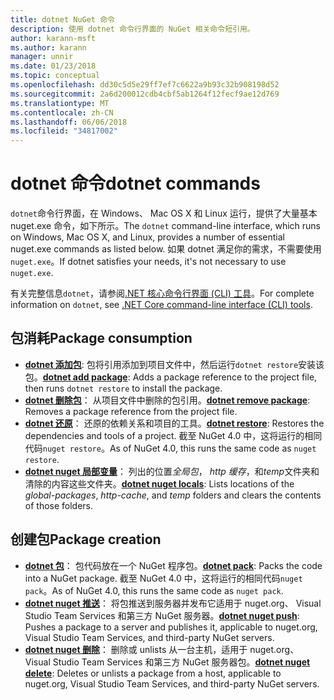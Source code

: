 ```yaml
---
title: dotnet NuGet 命令
description: 使用 dotnet 命令行界面的 NuGet 相关命令短引用。
author: karann-msft
ms.author: karann
manager: unnir
ms.date: 01/23/2018
ms.topic: conceptual
ms.openlocfilehash: dd30c5d5e29ff7ef7c6622a9b93c32b908198d52
ms.sourcegitcommit: 2a6d200012cdb4cbf5ab1264f12fecf9ae12d769
ms.translationtype: MT
ms.contentlocale: zh-CN
ms.lasthandoff: 06/06/2018
ms.locfileid: "34817002"
---
```

# <a name="dotnet-commands"></a><span data-ttu-id="d776d-103">dotnet 命令</span><span class="sxs-lookup"><span data-stu-id="d776d-103">dotnet commands</span></span>

<span data-ttu-id="d776d-104">`dotnet`命令行界面，在 Windows、 Mac OS X 和 Linux 运行，提供了大量基本 nuget.exe 命令，如下所示。</span><span class="sxs-lookup"><span data-stu-id="d776d-104">The `dotnet` command-line interface, which runs on Windows, Mac OS X, and Linux, provides a number of essential nuget.exe commands as listed below.</span></span> <span data-ttu-id="d776d-105">如果 dotnet 满足你的需求，不需要使用`nuget.exe`。</span><span class="sxs-lookup"><span data-stu-id="d776d-105">If dotnet satisfies your needs, it's not necessary to use `nuget.exe`.</span></span>

<span data-ttu-id="d776d-106">有关完整信息`dotnet`，请参阅[.NET 核心命令行界面 (CLI) 工具](/dotnet/core/tools/?tabs=netcore2x)。</span><span class="sxs-lookup"><span data-stu-id="d776d-106">For complete information on `dotnet`, see [.NET Core command-line interface (CLI) tools](/dotnet/core/tools/?tabs=netcore2x).</span></span>

## <a name="package-consumption"></a><span data-ttu-id="d776d-107">包消耗</span><span class="sxs-lookup"><span data-stu-id="d776d-107">Package consumption</span></span>

- <span data-ttu-id="d776d-108">[**dotnet 添加包**](/dotnet/core/tools/dotnet-add-package): 包将引用添加到项目文件中，然后运行`dotnet restore`安装该包。</span><span class="sxs-lookup"><span data-stu-id="d776d-108">[**dotnet add package**](/dotnet/core/tools/dotnet-add-package): Adds a package reference to the project file, then runs `dotnet restore` to install the package.</span></span>
- <span data-ttu-id="d776d-109">[**dotnet 删除包**](/dotnet/core/tools/dotnet-remove-package)： 从项目文件中删除的包引用。</span><span class="sxs-lookup"><span data-stu-id="d776d-109">[**dotnet remove package**](/dotnet/core/tools/dotnet-remove-package): Removes a package reference from the project file.</span></span>
- <span data-ttu-id="d776d-110">[**dotnet 还原**](/dotnet/core/tools/dotnet-restore?tabs=netcore2x)： 还原的依赖关系和项目的工具。</span><span class="sxs-lookup"><span data-stu-id="d776d-110">[**dotnet restore**](/dotnet/core/tools/dotnet-restore?tabs=netcore2x): Restores the dependencies and tools of a project.</span></span> <span data-ttu-id="d776d-111">截至 NuGet 4.0 中，这将运行的相同代码`nuget restore`。</span><span class="sxs-lookup"><span data-stu-id="d776d-111">As of NuGet 4.0, this runs the same code as `nuget restore`.</span></span>
- <span data-ttu-id="d776d-112">[**dotnet nuget 局部变量**](/dotnet/core/tools/dotnet-nuget-locals)： 列出的位置*全局包*， *http 缓存*，和*temp*文件夹和清除的内容这些文件夹。</span><span class="sxs-lookup"><span data-stu-id="d776d-112">[**dotnet nuget locals**](/dotnet/core/tools/dotnet-nuget-locals): Lists locations of the *global-packages*, *http-cache*, and *temp* folders and clears the contents of those folders.</span></span>

## <a name="package-creation"></a><span data-ttu-id="d776d-113">创建包</span><span class="sxs-lookup"><span data-stu-id="d776d-113">Package creation</span></span>

- <span data-ttu-id="d776d-114">[**dotnet 包**](/dotnet/core/tools/dotnet-pack?tabs=netcore2x)： 包代码放在一个 NuGet 程序包。</span><span class="sxs-lookup"><span data-stu-id="d776d-114">[**dotnet pack**](/dotnet/core/tools/dotnet-pack?tabs=netcore2x): Packs the code into a NuGet package.</span></span> <span data-ttu-id="d776d-115">截至 NuGet 4.0 中，这将运行的相同代码`nuget pack`。</span><span class="sxs-lookup"><span data-stu-id="d776d-115">As of NuGet 4.0, this runs the same code as `nuget pack`.</span></span>
- <span data-ttu-id="d776d-116">[**dotnet nuget 推送**](/dotnet/core/tools/dotnet-nuget-push)： 将包推送到服务器并发布它适用于 nuget.org、 Visual Studio Team Services 和第三方 NuGet 服务器。</span><span class="sxs-lookup"><span data-stu-id="d776d-116">[**dotnet nuget push**](/dotnet/core/tools/dotnet-nuget-push): Pushes a package to a server and publishes it, applicable to nuget.org, Visual Studio Team Services, and third-party NuGet servers.</span></span>
- <span data-ttu-id="d776d-117">[**dotnet nuget 删除**](/dotnet/core/tools/dotnet-nuget-delete)： 删除或 unlists 从一台主机，适用于 nuget.org、 Visual Studio Team Services 和第三方 NuGet 服务器包。</span><span class="sxs-lookup"><span data-stu-id="d776d-117">[**dotnet nuget delete**](/dotnet/core/tools/dotnet-nuget-delete): Deletes or unlists a package from a host, applicable to nuget.org, Visual Studio Team Services, and third-party NuGet servers.</span></span>
